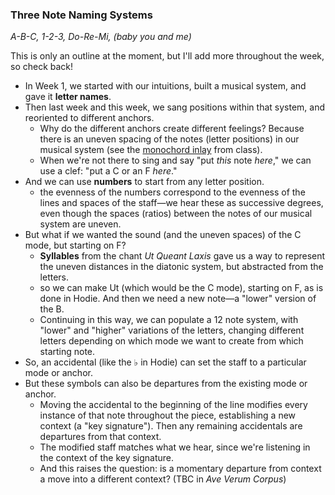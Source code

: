 ### Three Note Naming Systems  
*A-B-C, 1-2-3, Do-Re-Mi, (baby you and me)*

This is only an outline at the moment, but I'll add more throughout the week, so check back!

- In Week 1, we started with our intuitions, built a musical system, and gave it **letter names**.
- Then last week and this week, we sang positions within that system, and reoriented to different anchors. 
  - Why do the different anchors create different feelings? Because there is an uneven spacing of the notes (letter positions) in our musical system (see the [monochord inlay](monochord_note_spacing.pdf) from class).
  - When we're not there to sing and say "put *this* note *here*," we can use a clef: "put a C or an F *here*." 
- And we can use **numbers** to start from any letter position.
  - the evenness of the numbers correspond to the evenness of the lines and spaces of the staff&mdash;we hear these as successive degrees, even though the spaces (ratios) between the notes of our musical system are uneven.
- But what if we wanted the sound (and the uneven spaces) of the C mode, but starting on F?
  - **Syllables** from the chant *Ut Queant Laxis* gave us a way to represent the uneven distances in the diatonic system, but abstracted from the letters.
  - so we can make Ut (which would be the C mode), starting on F, as is done in Hodie. And then we need a new note&mdash;a "lower" version of the B.
  - Continuing in this way, we can populate a 12 note system, with "lower" and "higher" variations of the letters, changing different letters depending on which mode we want to create from which starting note.
- So, an accidental (like the &#9837; in Hodie) can set the staff to a particular mode or anchor. 
- But these symbols can also be departures from the existing mode or anchor.
  - Moving the accidental to the beginning of the line modifies every instance of that note throughout the piece, establishing a new context (a "key signature"). Then any remaining accidentals are departures from that context.
  - The modified staff matches what we hear, since we're listening in the context of the key signature.
  - And this raises the question: is a momentary departure from context a move into a different context? (TBC in *Ave Verum Corpus*)